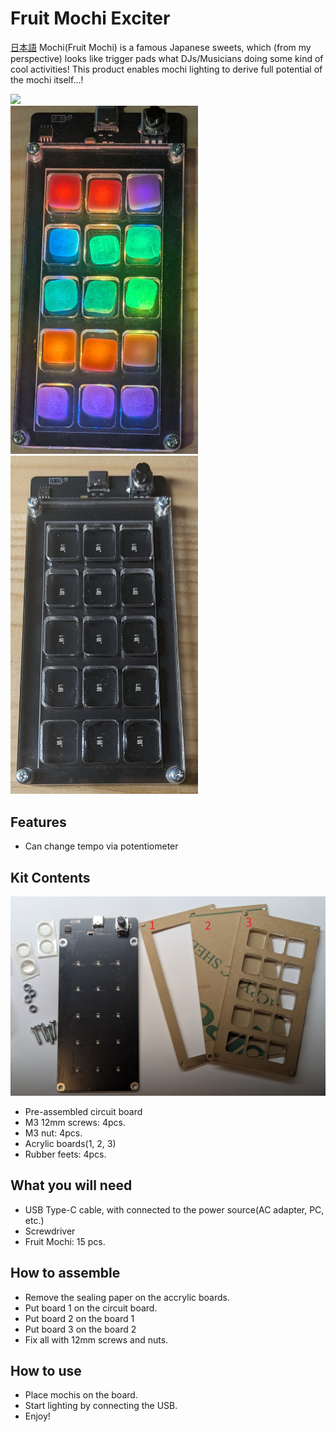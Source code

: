 # Fruit Mochi Exciter

[日本語](README.ja.md)
Mochi(Fruit Mochi) is a famous Japanese sweets, which (from my perspective) looks like trigger pads what DJs/Musicians doing some kind of cool activities!
This product enables mochi lighting to derive full potential of the mochi itself...!

<img src="images/mochi.gif" width="500"/>
<br />
<img src="images/edd80681c2951f068b8cb610fc81e05e2fd554ad2e0978313141b95867d3011c.png" width="300"/>  
<img src="images/16d99764087641c7f37220d0321b37593b04e8fc946f6840817c0409375af7b8.png" width="300"/>

## Features

- Can change tempo via potentiometer

## Kit Contents

<img src="images/e0fc3a5794992b49a8d9b7e11972fdc374256b25d1d8139afe115c73cfb53c9a.png" width="800" />

- Pre-assembled circuit board
- M3 12mm screws: 4pcs.
- M3 nut: 4pcs.
- Acrylic boards(1, 2, 3)
- Rubber feets: 4pcs.

## What you will need

- USB Type-C cable, with connected to the power source(AC adapter, PC, etc.)
- Screwdriver
- Fruit Mochi: 15 pcs.

## How to assemble

- Remove the sealing paper on the accrylic boards.
- Put board 1 on the circuit board.
- Put board 2 on the board 1
- Put board 3 on the board 2
- Fix all with 12mm screws and nuts.

## How to use

- Place mochis on the board.
- Start lighting by connecting the USB.
- Enjoy!
